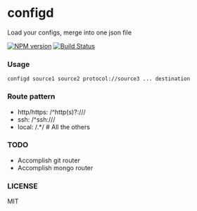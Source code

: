 # configd
Load your configs, merge into one json file

[![NPM version][npm-image]][npm-url]
[![Build Status][travis-image]][travis-url]

### Usage

`configd source1 source2 protocol://source3 ... destination`

### Route pattern

* http/https:  /^http(s)?:\/\//
* ssh: /^ssh\:\/\//
* local: /.*/  # All the others

### TODO

* Accomplish git router
* Accomplish mongo router

### LICENSE

MIT

[npm-url]: https://npmjs.org/package/configd
[npm-image]: http://img.shields.io/npm/v/configd.svg

[travis-url]: https://travis-ci.org/teambition/configd
[travis-image]: http://img.shields.io/travis/teambition/configd.svg
